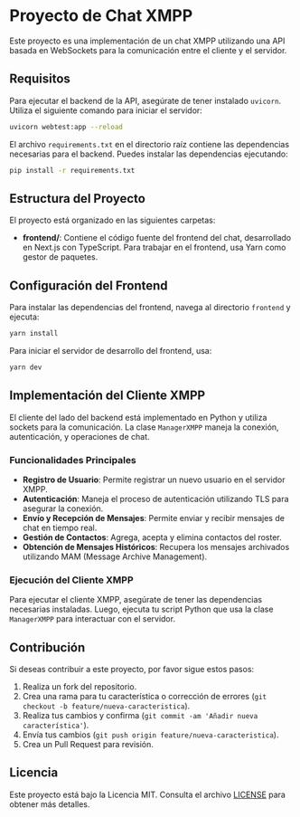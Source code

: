 # Proyecto de Chat XMPP

Este proyecto es una implementación de un chat XMPP utilizando una API basada en WebSockets para la comunicación entre el cliente y el servidor.

## Requisitos

Para ejecutar el backend de la API, asegúrate de tener instalado `uvicorn`. Utiliza el siguiente comando para iniciar el servidor:

```bash
uvicorn webtest:app --reload
```

El archivo `requirements.txt` en el directorio raíz contiene las dependencias necesarias para el backend. Puedes instalar las dependencias ejecutando:

```bash
pip install -r requirements.txt
```

## Estructura del Proyecto

El proyecto está organizado en las siguientes carpetas:

- **frontend/**: Contiene el código fuente del frontend del chat, desarrollado en Next.js con TypeScript. Para trabajar en el frontend, usa Yarn como gestor de paquetes.

## Configuración del Frontend

Para instalar las dependencias del frontend, navega al directorio `frontend` y ejecuta:

```bash
yarn install
```

Para iniciar el servidor de desarrollo del frontend, usa:

```bash
yarn dev
```

## Implementación del Cliente XMPP

El cliente del lado del backend está implementado en Python y utiliza sockets para la comunicación. La clase `ManagerXMPP` maneja la conexión, autenticación, y operaciones de chat. 

### Funcionalidades Principales

- **Registro de Usuario**: Permite registrar un nuevo usuario en el servidor XMPP.
- **Autenticación**: Maneja el proceso de autenticación utilizando TLS para asegurar la conexión.
- **Envío y Recepción de Mensajes**: Permite enviar y recibir mensajes de chat en tiempo real.
- **Gestión de Contactos**: Agrega, acepta y elimina contactos del roster.
- **Obtención de Mensajes Históricos**: Recupera los mensajes archivados utilizando MAM (Message Archive Management).

### Ejecución del Cliente XMPP

Para ejecutar el cliente XMPP, asegúrate de tener las dependencias necesarias instaladas. Luego, ejecuta tu script Python que usa la clase `ManagerXMPP` para interactuar con el servidor.

## Contribución

Si deseas contribuir a este proyecto, por favor sigue estos pasos:

1. Realiza un fork del repositorio.
2. Crea una rama para tu característica o corrección de errores (`git checkout -b feature/nueva-caracteristica`).
3. Realiza tus cambios y confirma (`git commit -am 'Añadir nueva característica'`).
4. Envía tus cambios (`git push origin feature/nueva-caracteristica`).
5. Crea un Pull Request para revisión.

## Licencia

Este proyecto está bajo la Licencia MIT. Consulta el archivo [LICENSE](LICENSE) para obtener más detalles.

